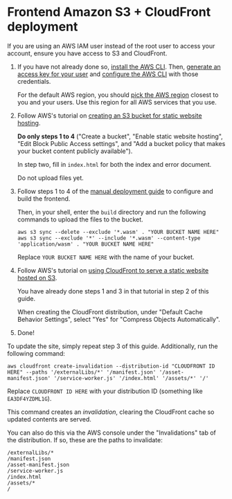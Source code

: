 # Frontend Amazon S3 + CloudFront deployment

If you are using an AWS IAM user instead of the root user to access your account, ensure you have access to S3 and
CloudFront.

1. If you have not already done so, [install the AWS
   CLI](https://docs.aws.amazon.com/cli/latest/userguide/install-cliv2.html). Then, [generate an access key for your
   user](https://docs.aws.amazon.com/IAM/latest/UserGuide/id_credentials_access-keys.html#Using_CreateAccessKey) and
   [configure the AWS
   CLI](https://docs.aws.amazon.com/cli/latest/userguide/cli-configure-quickstart.html#cli-configure-quickstart-config)
   with those credentials.

   For the default AWS region, you should [pick the AWS
   region](https://docs.aws.amazon.com/AWSEC2/latest/UserGuide/using-regions-availability-zones.html#concepts-available-regions)
   closest to you and your users. Use this region for all AWS services that you use.

2. Follow AWS's tutorial on [creating an S3 bucket for static website
   hosting](https://docs.aws.amazon.com/AmazonS3/latest/userguide/HostingWebsiteOnS3Setup.html).

   **Do only steps 1 to 4** ("Create a bucket", "Enable static website hosting", "Edit Block Public Access settings",
   and "Add a bucket policy that makes your bucket content publicly available").

   In step two, fill in `index.html` for both the index and error document.

   Do not upload files yet.

3. Follow steps 1 to 4 of the [manual deployment guide](./README.md#manual-deployment) to configure and build the frontend.

   Then, in your shell, enter the `build` directory and run the following commands to upload the files to the bucket.

   ```
   aws s3 sync --delete --exclude '*.wasm' . "YOUR BUCKET NAME HERE"
   aws s3 sync --exclude '*' --include '*.wasm' --content-type 'application/wasm' . "YOUR BUCKET NAME HERE"
   ```

   Replace `YOUR BUCKET NAME HERE` with the name of your bucket.

4. Follow AWS's tutorial on [using CloudFront to serve a static website hosted on
   S3](https://aws.amazon.com/premiumsupport/knowledge-center/cloudfront-serve-static-website/#Using_a_website_endpoint_as_the_origin.2C_with_anonymous_.28public.29_access_allowed).

   You have already done steps 1 and 3 in that tutorial in step 2 of this guide.

   When creating the CloudFront distribution, under "Default Cache Behavior Settings", select "Yes" for "Compress
   Objects Automatically".

5. Done!

To update the site, simply repeat step 3 of this guide. Additionally, run the following command:

```
aws cloudfront create-invalidation --distribution-id "CLOUDFRONT ID HERE" --paths '/externalLibs/*' '/manifest.json' '/asset-manifest.json' '/service-worker.js' '/index.html' '/assets/*' '/'
```

Replace `CLOUDFRONT ID HERE` with your distribution ID (something like `EA3DF4YZDML1G`).

This command creates an _invalidation_, clearing the CloudFront cache so updated contents are served.

You can also do this via the AWS console under the "Invalidations" tab of the distribution. If so, these are the paths to invalidate:

```
/externalLibs/*
/manifest.json
/asset-manifest.json
/service-worker.js
/index.html
/assets/*
/
```

